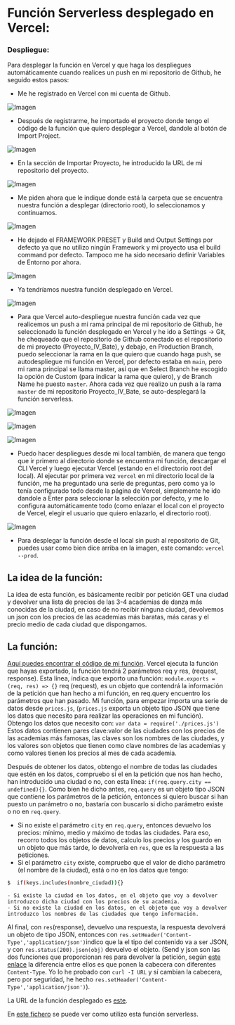 # Función Serverless desplegado en Vercel:

### Despliegue:
Para desplegar la función en Vercel y que haga los despliegues automáticamente cuando realices un push en mi repositorio de Github, he seguido estos pasos:
  - Me he registrado en Vercel con mi cuenta de Github.

  ![Imagen](imagenes/registroVercel.png)

  - Después de registrarme, he importado el proyecto donde tengo el código de la función que quiero desplegar a Vercel, dandole al botón de Import Project.

  ![Imagen](imagenes/importarVercel.png)

  - En la sección de Importar Proyecto, he introducido la URL de mi repositorio del proyecto.

  ![Imagen](imagenes/urlGitHubVercel.png)

  - Me piden ahora que le indique donde está la carpeta que se encuentra nuestra función a desplegar (directorio root), lo seleccionamos y continuamos.

  ![Imagen](imagenes/rootAcademiesVercel.png)

  - He dejado el FRAMEWORK PRESET y Build and Output Settings por defecto ya que no utilizo ningún Framework y mi proyecto usa el build command por defecto. Tampoco me ha sido necesario definir Variables de Entorno por ahora.

  ![Imagen](imagenes/presetBuildVercel.png)

  - Ya tendríamos nuestra función desplegado en Vercel.

  ![Imagen](imagenes/deployedVercel.png)

  - Para que Vercel auto-despliegue nuestra función cada vez que realicemos un push a mi rama principal de mi repositorio de Github, he seleccionado la función desplegado en Vercel y he ido a Settings -> Git, he chequeado que el repositorio de Github conectado es el repositorio de mi proyecto (Proyecto_IV_Bate), y debajo, en Production Branch, puedo seleccionar la rama en la que quiero que cuando haga push, se autodespliegue mi función en Vercel, por defecto estaba en ```main```, pero mi rama principal se llama master, así que en Select Branch he escogido la opción de Custom (para indicar la rama que quiero), y de Branch Name he puesto ```master```.
  Ahora cada vez que realizo un push a la rama ```master``` de mi repositorio Proyecto_IV_Bate, se auto-desplegará la función serverless.

  ![Imagen](imagenes/settingGitVercel.png)

  ![Imagen](imagenes/connectGitRepository.png)

  ![Imagen](imagenes/productionBranch.png)

  - Puedo hacer despliegues desde mi local también, de manera que tengo que ir primero al directorio donde se encuentra mi función, descargar el CLI Vercel y luego ejecutar Vercel (estando en el directorio root del local).
  Al ejecutar por primera vez ```vercel``` en mi directorio local de la función, me ha preguntado una serie de preguntas, pero como ya lo tenía configurado todo desde la página de Vercel, simplemente he ido dandole a Enter para seleccionar la selección por defecto, y me lo configura automáticamente todo (como enlazar el local con el proyecto de Vercel, elegir el usuario que quiero enlazarlo, el directorio root).

  ![Imagen](imagenes/localVercel.png)

  - Para desplegar la función desde el local sin push al repositorio de Git, puedes usar como bien dice arriba en la imagen, este comando: ```vercel --prod```.


## La idea de la función:
La idea de esta función, es básicamente recibir por petición GET una ciudad y devolver una lista de precios de las 3-4 academias de danza más conocidas de la ciudad, en caso de no recibir ninguna ciudad, devolvemos un json con los precios de las academias más baratas, más caras y el precio medio de cada ciudad que dispongamos.

## La función:
[Aquí puedes encontrar el código de mi función](https://github.com/WolfYe98/Proyecto_IV_Bate/blob/master/Vercel/Academies-pricing/api/academiesPricing.js).
Vercel ejecuta la función que hayas exportado, la función tendrá 2 parámetros req y res, (request, response).
Esta línea, indica que exporto una función: ```module.exports = (req, res) => {}```
req (request), es un objeto que contendrá la información de la petición que han hecho a mi función, en req.query encuentro los parámetros que han pasado.
Mi función, para empezar importa una serie de datos desde ```prices.js```, (```prices.js``` exporta un objeto tipo JSON que tiene los datos que necesito para realizar las operaciones en mi función).
Obtengo los datos que necesito con: ```var data = require('./prices.js')```
Estos datos contienen pares clave:valor de las ciudades con los precios de las academias más famosas, las claves son los nombres de las ciudades, y los valores son objetos que tienen como clave nombres de las academias y como valores tienen los precios al mes de cada academia.

Después de obtener los datos, obtengo el nombre de todas las ciudades que estén en los datos, compruebo si el en la petición que nos han hecho, han introducido una ciudad o no, con esta línea: ```if(req.query.city == undefined){}```.
Como bien he dicho antes, ```req.query``` es un objeto tipo JSON que contiene los parámetros de la petición, entonces si quiero buscar si han puesto un parámetro o no, bastaría con buscarlo si dicho parámetro existe o no en ```req.query```.
  - Si no existe el parámetro ```city``` en  ```req.query```, entonces devuelvo los precios: mínimo, medio y máximo de todas las ciudades.
  Para eso, recorro todos los objetos de datos, calculo los precios y los guardo en un objeto que más tarde, lo devolvería en ```res```, que es la respuesta a las peticiones.
  - Si el parámetro ```city``` existe, compruebo que el valor de dicho parámetro (el nombre de la ciudad), está o no en los datos que tengo:
  ```bash
  $  if(keys.includes(nombre_ciudad)){}
  ```
    - Si existe la ciudad en los datos, en el objeto que voy a devolver introduzco dicha ciudad con los precios de su academia.
    - Si no existe la ciudad en los datos, en el objeto que voy a devolver introduzco los nombres de las ciudades que tengo información.

Al final, con ```res```(response), devuelvo una respuesta, la respuesta devolverá un objeto de tipo JSON, entonces con ```res.setHeader('Content-Type','application/json')```indico que la el tipo del contenido va a ser JSON, y con ```res.status(200).json(obj)``` devuelvo el objeto.
(Send y json son las dos funciones que proporcionan res para devolver la petición, según [este enlace](https://www.tutorialspoint.com/difference-between-res-send-and-res-json-in-express-js) la diferencia entre ellos es que ponen la cabecera con diferentes ```Content-Type```.
Yo lo he probado con ```curl -I URL``` y sí cambian la cabecera, pero por seguridad, he hecho ```res.setHeader('Content-Type','application/json')```).

La URL de la función desplegado es [este](http://academies-pricing.vercel.app/api/academiesPricing).

En [este fichero](https://github.com/WolfYe98/Proyecto_IV_Bate/blob/master/app/prices.js) se puede ver como utilizo esta función serverless.
